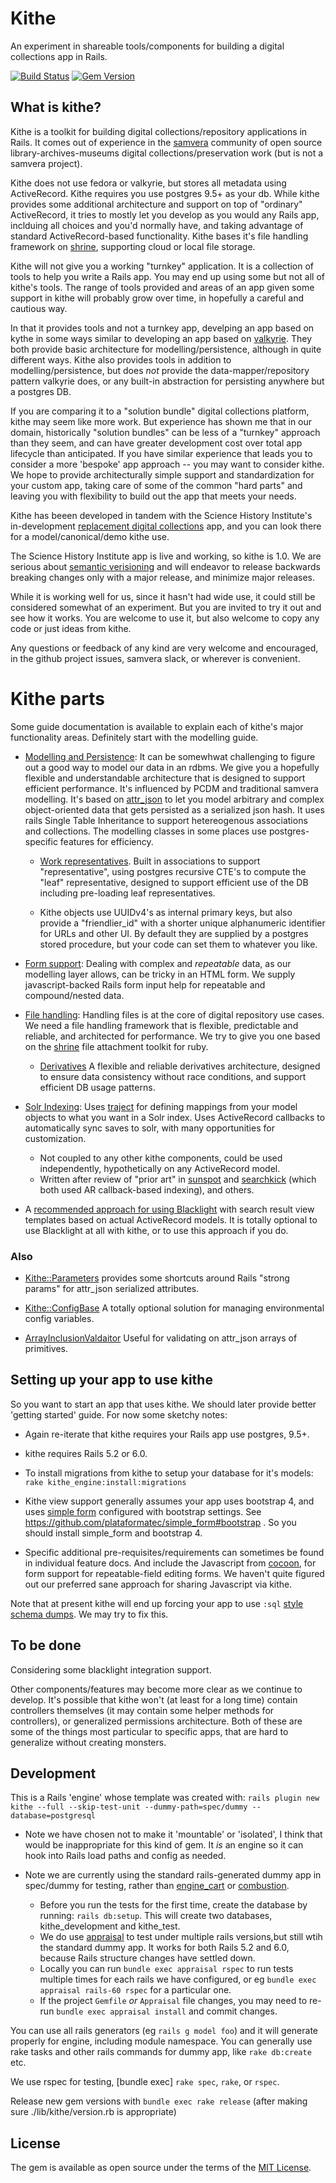 # Kithe
An experiment in shareable tools/components for building a digital collections app in Rails.

[![Build Status](https://travis-ci.com/sciencehistory/kithe.svg?branch=master)](https://travis-ci.com/sciencehistory/kithe)
[![Gem Version](https://badge.fury.io/rb/kithe.svg)](https://badge.fury.io/rb/kithe)

## What is kithe?

Kithe is a toolkit for building digital collections/repository applications in Rails. It comes out of experience in the [samvera](https://samvera.org/) community of open source library-archives-museums digital collections/preservation work (but is not a samvera project).

Kithe does not use fedora or valkyrie, but stores all metadata using ActiveRecord.  Kithe requires you use postgres 9.5+ as your db. While kithe provides some additional architecture and support on top of "ordinary" ActiveRecord, it tries to mostly let you develop as you would any Rails app, inclduing all choices and you'd normally have, and taking advantage of standard ActiveRecord-based functionality.  Kithe bases it's file handling framework on [shrine](https://shrinerb.com), supporting cloud or local file storage.

Kithe will not give you a working "turnkey" application. It is a collection of tools to help you write a Rails app. You may end up using some but not all of kithe's tools.  The range of tools provided and areas of an app given some support in kithe will probably grow over time, in hopefully a careful and cautious way.

In that it provides tools and not a turnkey app, develping an app based on kythe in some ways similar to developing an app based on [valkyrie](https://github.com/samvera-labs/valkyrie). They both provide basic architecture for modelling/persistence, although in quite different ways. Kithe also provides tools in addition to modelling/persistence, but does _not_ provide the data-mapper/repository pattern valkyrie does, or any built-in abstraction for persisting anywhere but a postgres DB.

If you are comparing it to a "solution bundle" digital collections platform, kithe may seem like more work. But experience has shown me that in our domain, historically "solution bundles" can be less of a "turnkey" approach than they seem, and can have greater development cost over total app lifecycle than anticipated. If you have similar experience that leads you to consider a more 'bespoke' app approach -- you may want to consider kithe. We hope to provide architecturally simple support and standardization for your custom app, taking care of some of the common "hard parts" and leaving you with flexibility to build out the app that meets your needs.

Kithe has beeen developed in tandem with the Science History Institute's in-development [replacement digital collections](https://github.com/sciencehistory/scihist_digicoll) app, and you can look there for a model/canonical/demo kithe use.

The Science History Institute app is live and working, so kithe is 1.0. We are serious about [semantic verisioning](https://semver.org/) and will endeavor to release backwards breaking changes only with a major release, and minimize major releases.

While it is working well for us, since it hasn't had wide use, it could still be considered somewhat of an experiment. But you are invited to try it out and see how it works. You are welcome to use it, but also welcome to copy any code or just ideas from kithe.

Any questions or feedback of any kind are very welcome and encouraged, in the github project issues, samvera slack, or wherever is convenient.


# Kithe parts

Some guide documentation is available to explain each of kithe's major functionality areas. Definitely start with the modelling guide.

* [Modelling and Persistence](./guides/modelling.md):  It can be somewhwat challenging to figure out a good way to model our data in an rdbms. We give you a hopefully flexible and understandable architecture that is designed to support efficient performance. It's influenced by PCDM and traditional samvera modelling. It's based on [attr_json](https://github.com/jrochkind/attr_json) to let you model arbitrary and complex object-oriented data that gets persisted as a serialized json hash. It uses rails Single Table Inheritance to support hetereogenous associations and collections. The modelling classes in some places use postgres-specific features for efficiency.

  * [Work representatives](./guides/work_representative.md). Built in associations to support "representative", using postgres recursive CTE's to compute the "leaf" representative, designed to support efficient use of the DB including pre-loading leaf representatives.

  * Kithe objects use UUIDv4's as internal primary keys, but also provide a "friendlier_id" with a shorter unique alphanumeric identifier for URLs and other UI. By default they are supplied by a postgres stored procedure, but your code can set them to whatever you like.

* [Form support](./guides/forms.md): Dealing with complex and _repeatable_ data, as our modelling layer allows, can be tricky in an HTML form. We supply javascript-backed Rails form input help for repeatable and compound/nested data.

* [File handling](./guides/file_handling.md): Handling files is at the core of digital repository use cases. We need a file handling framework that is flexible, predictable and reliable, and architected for performance. We try to give you one based on the [shrine](https://shrinerb.com) file attachment toolkit for ruby.

  * [Derivatives](./guides/derivatives.md) A flexible and reliable derivatives architecture, designed to ensure data consistency without race conditions, and support efficient DB usage patterns.

* [Solr Indexing](./guides/solr_indexing.md): Uses [traject](https://github.com/traject/traject) for defining mappings from your model objects to what you want in a Solr index. Uses ActiveRecord callbacks to automatically sync saves to solr, with many opportunities for customization.
  * Not coupled to any other kithe components, could be used independently, hypothetically on any ActiveRecord model.
  * Written after review of "prior art"  in [sunspot](https://github.com/sunspot/sunspot) and [searchkick](https://github.com/ankane/searchkick) (which both used AR callback-based indexing), and others.

* A [recommended approach for using Blacklight](./guides/blacklight_approach.md) with search result view templates based on actual ActiveRecord models. It is totally optional to use Blacklight at all with kithe, or to use this approach if you do.

### Also

* [Kithe::Parameters](./app/models/kithe/parameters.rb) provides some shortcuts around Rails "strong params" for attr_json serialized attributes.

* [Kithe::ConfigBase](./app/models/kithe/config_base.rb) A totally optional solution for managing environmental config variables.

* [ArrayInclusionValdaitor](./app/validators/array_inclusion_validator.rb) Useful for validating on attr_json arrays of primitives.

## Setting up your app to use kithe

So you want to start an app that uses kithe. We should later provide better 'getting started' guide. For now some sketchy notes:

* Again re-iterate that kithe requires your Rails app use postgres, 9.5+.

* kithe requires Rails 5.2 or 6.0.

* To install migrations from kithe to setup your database for it's models: `rake kithe_engine:install:migrations`

* Kithe view support generally assumes your app uses bootstrap 4, and uses [simple form](https://github.com/plataformatec/simple_form) configured with bootstrap settings. See https://github.com/plataformatec/simple_form#bootstrap . So you should install simple_form and bootstrap 4.

* Specific additional pre-requisites/requirements can sometimes be found in individual feature docs. And include the Javascript from [cocoon](https://github.com/nathanvda/cocoon), for form support for repeatable-field editing forms. We haven't quite figured out our preferred sane approach for sharing Javascript via kithe.

Note that at present kithe will end up forcing your app to use `:sql` [style schema dumps](https://guides.rubyonrails.org/v3.2.8/migrations.html#types-of-schema-dumps). We may try to fix this.

## To be done

Considering some blacklight integration support.

Other components/features may become more clear as we continue to develop. It's possible that kithe won't (at least for a long time) contain controllers themselves (it may contain some helper methods for controllers), or generalized permissions architecture. Both of these are some of the things most particular to specific apps, that are hard to generalize without creating monsters.


## Development

This is a Rails 'engine' whose template was created with: `rails plugin new kithe --full --skip-test-unit --dummy-path=spec/dummy --database=postgresql`

* Note we have chosen not to make it 'mountable' or 'isolated', I think that would be inappropriate for this kind of gem. It _is_ an engine so it can hook into Rails load paths and config as needed.



* Note we are currently using the standard rails-generated dummy app in spec/dummy for testing, rather than [engine_cart](https://github.com/cbeer/engine_cart) or [combustion](https://github.com/pat/combustion).
  * Before you run the tests for the first time, create the database by running: `rails db:setup`. This will create two databases, kithe_development and kithe_test.
  * We do use [appraisal](https://github.com/thoughtbot/appraisal) to test under multiple rails versions,but still wtih the standard dummy app. It works for both Rails 5.2 and 6.0, because Rails structure changes have settled down.
  * Locally you can run `bundle exec appraisal rspec` to run tests multiple times for each rails we have configured, or eg `bundle exec appraisal rails-60 rspec` for a particular one.
  * If the project `Gemfile` _or_ `Appraisal` file changes, you may need to re-run `bundle exec appraisal install` and commit changes.

You can use all rails generators (eg `rails g model foo`) and it will generate properly for engine,
including module namespace. You can generally use rake tasks and other rails commands for dummy app, like `rake db:create` etc.

We use rspec for testing, [bundle exec] `rake spec`, `rake`, or `rspec`.

Release new gem versions with `bundle exec rake release` (after making sure ./lib/kithe/version.rb is appropriate)


## License
The gem is available as open source under the terms of the [MIT License](https://opensource.org/licenses/MIT).
